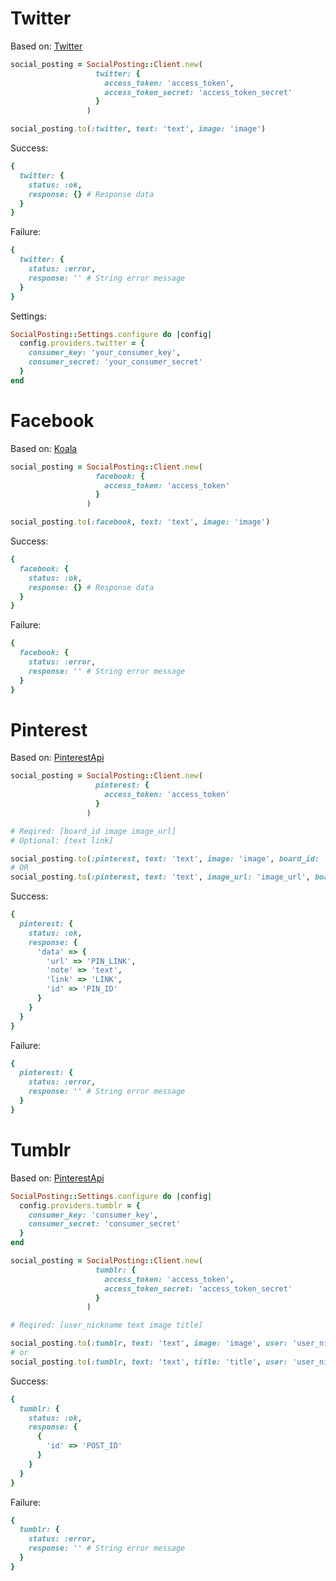 # Twitter

Based on: [Twitter](https://github.com/sferik/twitter)

```ruby
social_posting = SocialPosting::Client.new(
                   twitter: {
                     access_token: 'access_token',
                     access_token_secret: 'access_token_secret'
                   }
                 )

social_posting.to(:twitter, text: 'text', image: 'image')
```

Success:
```ruby
{
  twitter: {
    status: :ok,
    response: {} # Response data
  }
}
```

Failure:
```ruby
{
  twitter: {
    status: :error,
    response: '' # String error message
  }
}
```

Settings:
```ruby
SocialPosting::Settings.configure do |config|
  config.providers.twitter = {
    consumer_key: 'your_consumer_key',
    consumer_secret: 'your_consumer_secret'
  }
end
```

# Facebook

Based on: [Koala](https://github.com/arsduo/koala)

```ruby
social_posting = SocialPosting::Client.new(
                   facebook: {
                     access_token: 'access_token'
                   }
                 )

social_posting.to(:facebook, text: 'text', image: 'image')
```

Success:
```ruby
{
  facebook: {
    status: :ok,
    response: {} # Response data
  }
}
```

Failure:
```ruby
{
  facebook: {
    status: :error,
    response: '' # String error message
  }
}
```

# Pinterest

Based on: [PinterestApi](https://github.com/realadeel/pinterest-api)

```ruby
social_posting = SocialPosting::Client.new(
                   pinterest: {
                     access_token: 'access_token'
                   }
                 )

# Reqired: [board_id image image_url]
# Optional: [text link]

social_posting.to(:pinterest, text: 'text', image: 'image', board_id: 'board_id', link: 'link')
# OR
social_posting.to(:pinterest, text: 'text', image_url: 'image_url', board_id: 'board_id', link: 'link')
```

Success:
```ruby
{
  pinterest: {
    status: :ok,
    response: {
      'data' => {
        'url' => 'PIN_LINK',
        'note' => 'text',
        'link' => 'LINK',
        'id' => 'PIN_ID'
      }
    }
  }
}
```

Failure:
```ruby
{
  pinterest: {
    status: :error,
    response: '' # String error message
  }
}
```

# Tumblr

Based on: [PinterestApi](https://github.com/realadeel/pinterest-api)

```ruby
SocialPosting::Settings.configure do |config|
  config.providers.tumblr = {
    consumer_key: 'consumer_key',
    consumer_secret: 'consumer_secret'
  }
end

social_posting = SocialPosting::Client.new(
                   tumblr: {
                     access_token: 'access_token',
                     access_token_secret: 'access_token_secret'
                   }
                 )

# Reqired: [user_nickname text image title]

social_posting.to(:tumblr, text: 'text', image: 'image', user: 'user_nickname')
# or
social_posting.to(:tumblr, text: 'text', title: 'title', user: 'user_nickname')
```

Success:
```ruby
{
  tumblr: {
    status: :ok,
    response: {
      {
        'id' => 'POST_ID'
      }
    }
  }
}
```

Failure:
```ruby
{
  tumblr: {
    status: :error,
    response: '' # String error message
  }
}
```
